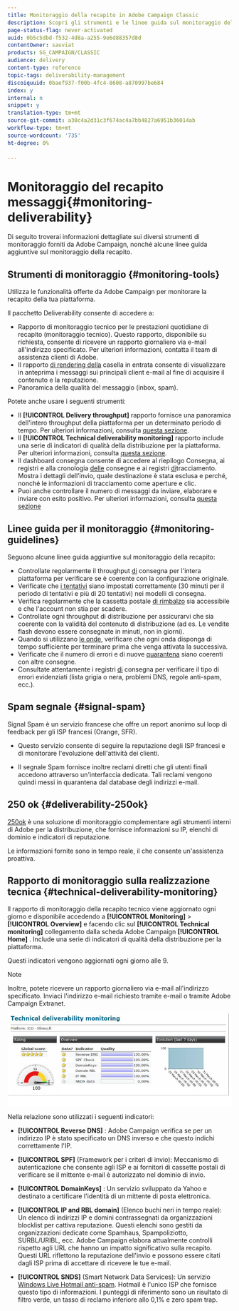 ```yaml
---
title: Monitoraggio della recapito in Adobe Campaign Classic
description: Scopri gli strumenti e le linee guida sul monitoraggio della recapito in Adobe Campaign Classic.
page-status-flag: never-activated
uuid: 0b5c5dbd-f532-4d8a-a255-9e6d88357d8d
contentOwner: sauviat
products: SG_CAMPAIGN/CLASSIC
audience: delivery
content-type: reference
topic-tags: deliverability-management
discoiquuid: 0baef937-f00b-4fc4-8608-a870997be684
index: y
internal: n
snippet: y
translation-type: tm+mt
source-git-commit: a30c4a2d31c3f674ac4a7bb4827a6951b36014ab
workflow-type: tm+mt
source-wordcount: '735'
ht-degree: 0%

---
```



# Monitoraggio del recapito messaggi{#monitoring-deliverability}

Di seguito troverai informazioni dettagliate sui diversi strumenti di monitoraggio forniti da Adobe Campaign, nonché alcune linee guida aggiuntive sul monitoraggio della recapito.

## Strumenti di monitoraggio {#monitoring-tools}

Utilizza le funzionalità offerte da Adobe Campaign per monitorare la recapito della tua piattaforma.

Il pacchetto Deliverability consente di accedere a:

* Rapporto di monitoraggio tecnico per le prestazioni quotidiane di recapito (monitoraggio tecnico). Questo rapporto, disponibile su richiesta, consente di ricevere un rapporto giornaliero via e-mail all&#39;indirizzo specificato. Per ulteriori informazioni, contatta il team di assistenza clienti di Adobe.
* Il rapporto [di rendering della](../../delivery/using/inbox-rendering.md) casella in entrata consente di visualizzare in anteprima i messaggi sui principali client e-mail al fine di acquisire il contenuto e la reputazione.
* Panoramica della qualità del messaggio (inbox, spam).

Potete anche usare i seguenti strumenti:

* Il **[!UICONTROL Delivery throughput]** rapporto fornisce una panoramica dell&#39;intero throughput della piattaforma per un determinato periodo di tempo. Per ulteriori informazioni, consulta [questa sezione](../../reporting/using/global-reports.md#delivery-throughput).
* Il **[!UICONTROL Technical deliverability monitoring]** rapporto include una serie di indicatori di qualità della distribuzione per la piattaforma. Per ulteriori informazioni, consulta [questa sezione](#technical-deliverability-monitoring).
* Il dashboard [](../../delivery/using/monitoring-a-delivery.md#delivery-dashboard) consegna consente di accedere al riepilogo [](../../delivery/using/monitoring-a-delivery.md#delivery-summary)Consegna, ai registri e alla cronologia [delle](../../delivery/using/monitoring-a-delivery.md#delivery-logs-and-history) consegne e ai registri [di](../../delivery/using/monitoring-a-delivery.md#tracking-logs)tracciamento. Mostra i dettagli dell’invio, quale destinazione è stata esclusa e perché, nonché le informazioni di tracciamento come aperture e clic. <!--For more on this, see [Monitoring a delivery](../../delivery/using/monitoring-a-delivery.md).-->
* Puoi anche controllare il numero di messaggi da inviare, elaborare e inviare con esito positivo. Per ulteriori informazioni, consulta [questa sezione](../../delivery/using/monitoring-a-delivery.md#number-of-messages-sent)
   <!--[SpamAssassin](../../installation/using/configuring-spamassassin.md)?-->

## Linee guida per il monitoraggio {#monitoring-guidelines}

Seguono alcune linee guida aggiuntive sul monitoraggio della recapito:

* Controllate regolarmente il throughput [di](../../reporting/using/global-reports.md#delivery-throughput) consegna per l&#39;intera piattaforma per verificare se è coerente con la configurazione originale.
* Verificate che [i tentativi](../../delivery/using/understanding-delivery-failures.md#retries-after-a-delivery-temporary-failure) siano impostati correttamente (30 minuti per il periodo di tentativi e più di 20 tentativi) nei modelli di consegna.
* Verifica regolarmente che la cassetta postale [di rimbalzo](../../delivery/using/understanding-delivery-failures.md#bounce-mail-management) sia accessibile e che l&#39;account non stia per scadere.
* Controllate ogni throughput di distribuzione per assicurarvi che sia coerente con la validità del contenuto di distribuzione (ad es. Le vendite flash devono essere consegnate in minuti, non in giorni).
* Quando si utilizzano [le onde](../../delivery/using/steps-sending-the-delivery.md#sending-using-multiple-waves), verificare che ogni onda disponga di tempo sufficiente per terminare prima che venga attivata la successiva.
* Verificate che il numero di errori e di nuove [quarantena](../../delivery/using/understanding-quarantine-management.md) siano coerenti con altre consegne.
* Consultate attentamente i registri [di](../../delivery/using/monitoring-a-delivery.md#delivery-logs-and-history) consegna per verificare il tipo di errori evidenziati (lista grigia o nera, problemi DNS, regole anti-spam, ecc.).

## Spam segnale {#signal-spam}

Signal Spam è un servizio francese che offre un report anonimo sul loop di feedback per gli ISP francesi (Orange, SFR).

* Questo servizio consente di seguire la reputazione degli ISP francesi e di monitorare l&#39;evoluzione dell&#39;attività dei clienti.

* Il segnale Spam fornisce inoltre reclami diretti che gli utenti finali accedono attraverso un&#39;interfaccia dedicata. Tali reclami vengono quindi messi in quarantena dal database degli indirizzi e-mail.

## 250 ok {#deliverability-250ok}

[250ok](https://250ok.com/) è una soluzione di monitoraggio complementare agli strumenti interni di Adobe per la distribuzione, che fornisce informazioni su IP, elenchi di dominio e indicatori di reputazione.

Le informazioni fornite sono in tempo reale, il che consente un&#39;assistenza proattiva.

## Rapporto di monitoraggio sulla realizzazione tecnica {#technical-deliverability-monitoring}

Il rapporto di monitoraggio della recapito tecnico viene aggiornato ogni giorno e disponibile accedendo a **[!UICONTROL Monitoring]** > **[!UICONTROL Overview]** e facendo clic sul **[!UICONTROL Technical monitoring]** collegamento dalla scheda Adobe Campaign **[!UICONTROL Home]** . Include una serie di indicatori di qualità della distribuzione per la piattaforma.

Questi indicatori vengono aggiornati ogni giorno alle 9.

>[!NOTE]
>
>Inoltre, potete ricevere un rapporto giornaliero via e-mail all&#39;indirizzo specificato. Inviaci l&#39;indirizzo e-mail richiesto tramite e-mail o tramite Adobe Campaign Extranet.

![](assets/s_tn_del_monitoring.png)

Nella relazione sono utilizzati i seguenti indicatori:

* **[!UICONTROL Reverse DNS]** : Adobe Campaign verifica se per un indirizzo IP è stato specificato un DNS inverso e che questo indichi correttamente l&#39;IP.

* **[!UICONTROL SPF]** (Framework per i criteri di invio): Meccanismo di autenticazione che consente agli ISP e ai fornitori di cassette postali di verificare se il mittente e-mail è autorizzato nel dominio di invio.

* **[!UICONTROL DomainKeys]** : Un servizio sviluppato da Yahoo e destinato a certificare l&#39;identità di un mittente di posta elettronica.

* **[!UICONTROL IP and RBL domain]** (Elenco buchi neri in tempo reale): Un elenco di indirizzi IP e domini contrassegnati da organizzazioni blocklist per cattiva reputazione. Questi elenchi sono gestiti da organizzazioni dedicate come Spamhaus, Spampoliziotto, SURBL/URIBL, ecc. Adobe Campaign elabora attualmente controlli rispetto agli URL che hanno un impatto significativo sulla recapito. Questi URL riflettono la reputazione dell&#39;invio e possono essere citati dagli ISP prima di accettare di ricevere le tue e-mail.

* **[!UICONTROL SNDS]** (Smart Network Data Services): Un servizio [Windows Live Hotmail anti-spam](https://sendersupport.olc.protection.outlook.com/snds/FAQ.aspx). Hotmail è l&#39;unico ISP che fornisce questo tipo di informazioni. I punteggi di riferimento sono un risultato di filtro verde, un tasso di reclamo inferiore allo 0,1% e zero spam trap.

<!--### Delivery Reports - Broadcast Statistics {#broadcast-statistics}

Each delivery will generate a broadcast statistics report when you open a delivery in the “Deliveries List”, which includes some reputation metrics that may impact your deliverability.-->
